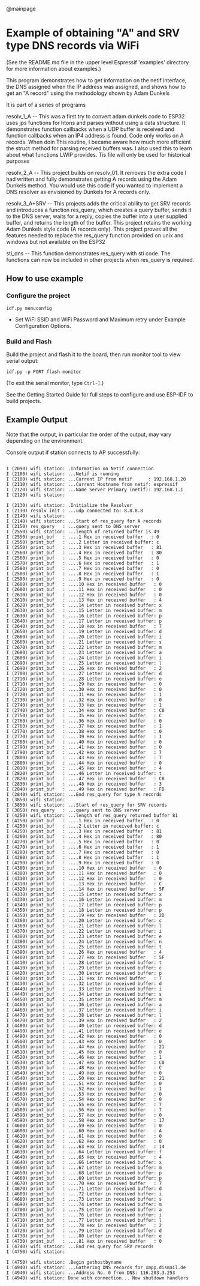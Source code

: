 @mainpage
# Example of obtaining "A" and SRV type DNS records via WiFi

(See the README.md file in the upper level Espressif 'examples' directory for more information about examples.)

This program demonstrates how to get information on the netif interface, the DNS assigned when
the IP address was assigned, and shows how to get an "A record" using the methodology shown
by Adam Dunkels

It is part of a series of programs

resolv_1_A        -- This was a first try to convert adam dunkels code to ESP32 uses jps
                      functions for htons and parses without using a data structure. It demonstrates
                      function callbacks when a UDP buffer is received and function callbacks
                      when an IP4 address is found. Code only works on A records. When doin This
                      routine, I became aware how much more efficient the struct method for parsing
                      received buffers was. I also used this to learn about what functions LWIP
                      provides. Tis file will only be used for historical purposes

resolv_2_A        -- This project builds on resolv_01. It removes the extra code I had written
                      and fully demonstrates getting A records using the Adam Dunkels method. You
                      would use this code if you wanted to implement a DNS resolver as envisioned by
                      Dunkels for A records only.

resolv_3_A+SRV     -- This projects adds the critical ability to get SRV records and introduces a
                      function res_query, which creates a query buffer, sends it to the DNS
                      server, waits for a reply, copies the buffer into a user supplied buffer, and
                      returns the length of the buffer. This project retains the working Adam
                      Dunkels style code (A records only). This project proves all the features
                      needed to replace the res_query function provided on unix and windows but
                      not available on the ESP32

sti_dns             -- This function demonstrates res_query with sti code. The functions can now be
                      included in other projects when res_query is required.
## How to use example

### Configure the project

```
idf.py menuconfig
```

* Set WiFi SSID and WiFi Password and Maximum retry under Example Configuration Options.

### Build and Flash

Build the project and flash it to the board, then run monitor tool to view serial output:

```
idf.py -p PORT flash monitor
```

(To exit the serial monitor, type ``Ctrl-]``.)

See the Getting Started Guide for full steps to configure and use ESP-IDF to build projects.

## Example Output
Note that the output, in particular the order of the output, may vary depending on the environment.

Console output if station connects to AP successfully:
```

I (2090) wifi station: .Information on Netif connection
I (2100) wifi station: ...Netif is running
I (2100) wifi station: ...Current IP from netif      : 192.168.1.20
I (2110) wifi station: ...Current Hostname from netif: espressif
I (2120) wifi station: ...Name Server Primary (netif): 192.168.1.1
I (2120) wifi station:

I (2130) wifi station: .Initialize the Resolver
I (2130) resolv init : ...udp connected to: 8.8.8.8
I (2140) wifi station:
I (2140) wifi station: ...Start of res_query for A records
I (2150) res_query   : ...query sent to DNS server
I (2550) wifi station: ...length of returned buffer is 49
I (2550) print_buf   : ....1 Hex in received buffer   : 0
I (2550) print_buf   : ....2 Letter in received buffer: c
I (2550) print_buf   : ....3 Hex in received buffer   : 81
I (2560) print_buf   : ....4 Hex in received buffer   : 80
I (2560) print_buf   : ....5 Hex in received buffer   : 0
I (2570) print_buf   : ....6 Hex in received buffer   : 1
I (2580) print_buf   : ....7 Hex in received buffer   : 0
I (2580) print_buf   : ....8 Hex in received buffer   : 1
I (2590) print_buf   : ....9 Hex in received buffer   : 0
I (2600) print_buf   : ....10 Hex in received buffer   : 0
I (2600) print_buf   : ....11 Hex in received buffer   : 0
I (2610) print_buf   : ....12 Hex in received buffer   : 0
I (2610) print_buf   : ....13 Hex in received buffer   : 4
I (2620) print_buf   : ....14 Letter in received buffer: x
I (2630) print_buf   : ....15 Letter in received buffer: m
I (2630) print_buf   : ....16 Letter in received buffer: p
I (2640) print_buf   : ....17 Letter in received buffer: p
I (2640) print_buf   : ....18 Hex in received buffer   : 7
I (2650) print_buf   : ....19 Letter in received buffer: d
I (2660) print_buf   : ....20 Letter in received buffer: i
I (2660) print_buf   : ....21 Letter in received buffer: s
I (2670) print_buf   : ....22 Letter in received buffer: m
I (2680) print_buf   : ....23 Letter in received buffer: a
I (2680) print_buf   : ....24 Letter in received buffer: i
I (2690) print_buf   : ....25 Letter in received buffer: l
I (2690) print_buf   : ....26 Hex in received buffer   : 2
I (2700) print_buf   : ....27 Letter in received buffer: d
I (2710) print_buf   : ....28 Letter in received buffer: e
I (2710) print_buf   : ....29 Hex in received buffer   : 0
I (2720) print_buf   : ....30 Hex in received buffer   : 0
I (2720) print_buf   : ....31 Hex in received buffer   : 1
I (2730) print_buf   : ....32 Hex in received buffer   : 0
I (2740) print_buf   : ....33 Hex in received buffer   : 1
I (2740) print_buf   : ....34 Hex in received buffer   : C0
I (2750) print_buf   : ....35 Hex in received buffer   : C
I (2760) print_buf   : ....36 Hex in received buffer   : 0
I (2760) print_buf   : ....37 Hex in received buffer   : 1
I (2770) print_buf   : ....38 Hex in received buffer   : 0
I (2770) print_buf   : ....39 Hex in received buffer   : 1
I (2780) print_buf   : ....40 Hex in received buffer   : 0
I (2790) print_buf   : ....41 Hex in received buffer   : 0
I (2790) print_buf   : ....42 Hex in received buffer   : 7
I (2800) print_buf   : ....43 Hex in received buffer   : 7
I (2800) print_buf   : ....44 Hex in received buffer   : 0
I (2810) print_buf   : ....45 Hex in received buffer   : 4
I (2820) print_buf   : ....46 Letter in received buffer: t
I (2820) print_buf   : ....47 Hex in received buffer   : CB
I (2830) print_buf   : ....48 Hex in received buffer   : 3
I (2840) print_buf   : ....49 Hex in received buffer   : FD
I (2840) wifi station: ...End res_query for type A records
I (3850) wifi station:
I (3850) wifi station: ...Start of res_query for SRV records
I (3850) res_query   : ...query sent to DNS server
I (4250) wifi station: ...length of res_query returned buffer 81
I (4250) print_buf   : ....1 Hex in received buffer   : 0
I (4250) print_buf   : ....2 Letter in received buffer: c
I (4250) print_buf   : ....3 Hex in received buffer   : 81
I (4260) print_buf   : ....4 Hex in received buffer   : 80
I (4270) print_buf   : ....5 Hex in received buffer   : 0
I (4270) print_buf   : ....6 Hex in received buffer   : 1
I (4280) print_buf   : ....7 Hex in received buffer   : 0
I (4280) print_buf   : ....8 Hex in received buffer   : 1
I (4290) print_buf   : ....9 Hex in received buffer   : 0
I (4300) print_buf   : ....10 Hex in received buffer   : 0
I (4300) print_buf   : ....11 Hex in received buffer   : 0
I (4310) print_buf   : ....12 Hex in received buffer   : 0
I (4310) print_buf   : ....13 Hex in received buffer   : C
I (4320) print_buf   : ....14 Hex in received buffer   : 5F
I (4330) print_buf   : ....15 Letter in received buffer: x
I (4330) print_buf   : ....16 Letter in received buffer: m
I (4340) print_buf   : ....17 Letter in received buffer: p
I (4350) print_buf   : ....18 Letter in received buffer: p
I (4350) print_buf   : ....19 Hex in received buffer   : 2D
I (4360) print_buf   : ....20 Letter in received buffer: c
I (4360) print_buf   : ....21 Letter in received buffer: l
I (4370) print_buf   : ....22 Letter in received buffer: i
I (4380) print_buf   : ....23 Letter in received buffer: e
I (4380) print_buf   : ....24 Letter in received buffer: n
I (4390) print_buf   : ....25 Letter in received buffer: t
I (4390) print_buf   : ....26 Hex in received buffer   : 4
I (4400) print_buf   : ....27 Hex in received buffer   : 5F
I (4410) print_buf   : ....28 Letter in received buffer: t
I (4410) print_buf   : ....29 Letter in received buffer: c
I (4420) print_buf   : ....30 Letter in received buffer: p
I (4430) print_buf   : ....31 Hex in received buffer   : 7
I (4430) print_buf   : ....32 Letter in received buffer: d
I (4440) print_buf   : ....33 Letter in received buffer: i
I (4440) print_buf   : ....34 Letter in received buffer: s
I (4450) print_buf   : ....35 Letter in received buffer: m
I (4460) print_buf   : ....36 Letter in received buffer: a
I (4460) print_buf   : ....37 Letter in received buffer: i
I (4470) print_buf   : ....38 Letter in received buffer: l
I (4470) print_buf   : ....39 Hex in received buffer   : 2
I (4480) print_buf   : ....40 Letter in received buffer: d
I (4490) print_buf   : ....41 Letter in received buffer: e
I (4490) print_buf   : ....42 Hex in received buffer   : 0
I (4500) print_buf   : ....43 Hex in received buffer   : 0
I (4510) print_buf   : ....44 Hex in received buffer   : 21
I (4510) print_buf   : ....45 Hex in received buffer   : 0
I (4520) print_buf   : ....46 Hex in received buffer   : 1
I (4530) print_buf   : ....47 Hex in received buffer   : C0
I (4530) print_buf   : ....48 Hex in received buffer   : C
I (4540) print_buf   : ....49 Hex in received buffer   : 0
I (4540) print_buf   : ....50 Hex in received buffer   : 21
I (4550) print_buf   : ....51 Hex in received buffer   : 0
I (4560) print_buf   : ....52 Hex in received buffer   : 1
I (4560) print_buf   : ....53 Hex in received buffer   : 0
I (4570) print_buf   : ....54 Hex in received buffer   : 0
I (4570) print_buf   : ....55 Hex in received buffer   : 7
I (4580) print_buf   : ....56 Hex in received buffer   : 7
I (4590) print_buf   : ....57 Hex in received buffer   : 0
I (4590) print_buf   : ....58 Hex in received buffer   : 17
I (4600) print_buf   : ....59 Hex in received buffer   : 0
I (4600) print_buf   : ....60 Hex in received buffer   : A
I (4610) print_buf   : ....61 Hex in received buffer   : 0
I (4620) print_buf   : ....62 Hex in received buffer   : 0
I (4620) print_buf   : ....63 Hex in received buffer   : 14
I (4630) print_buf   : ....64 Letter in received buffer: f
I (4640) print_buf   : ....65 Hex in received buffer   : 4
I (4640) print_buf   : ....66 Letter in received buffer: x
I (4650) print_buf   : ....67 Letter in received buffer: m
I (4650) print_buf   : ....68 Letter in received buffer: p
I (4660) print_buf   : ....69 Letter in received buffer: p
I (4670) print_buf   : ....70 Hex in received buffer   : 7
I (4670) print_buf   : ....71 Letter in received buffer: d
I (4680) print_buf   : ....72 Letter in received buffer: i
I (4680) print_buf   : ....73 Letter in received buffer: s
I (4690) print_buf   : ....74 Letter in received buffer: m
I (4700) print_buf   : ....75 Letter in received buffer: a
I (4700) print_buf   : ....76 Letter in received buffer: i
I (4710) print_buf   : ....77 Letter in received buffer: l
I (4720) print_buf   : ....78 Hex in received buffer   : 2
I (4720) print_buf   : ....79 Letter in received buffer: d
I (4730) print_buf   : ....80 Letter in received buffer: e
I (4730) print_buf   : ....81 Hex in received buffer   : 0
I (4740) wifi station: ...End res_query for SRV records
I (4750) wifi station:

I (4750) wifi station: .Begin gethostbyname
I (4940) wifi station: ...Gathering DNS records for xmpp.dismail.de
I (4940) wifi station: ...Address No. 0 from DNS: 116.203.3.253
I (4940) wifi station: Done with connection... Now shutdown handlers
